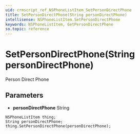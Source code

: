 ```yaml
---
uid: crmscript_ref_NSPhoneListItem_SetPersonDirectPhone
title: SetPersonDirectPhone(String personDirectPhone)
intellisense: NSPhoneListItem.SetPersonDirectPhone
keywords: NSPhoneListItem, GetPersonDirectPhone
so.topic: reference
---
```


# SetPersonDirectPhone(String personDirectPhone)

Person Direct Phone

## Parameters

* **personDirectPhone** String

```crmscript
NSPhoneListItem thing;
String personDirectPhone;
thing.SetPersonDirectPhone(personDirectPhone);
```

